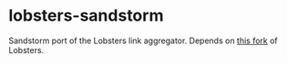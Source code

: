 # lobsters-sandstorm
Sandstorm port of the Lobsters link aggregator.
Depends on [this fork](https://github.com/dwrensha/lobsters.git) of Lobsters.


